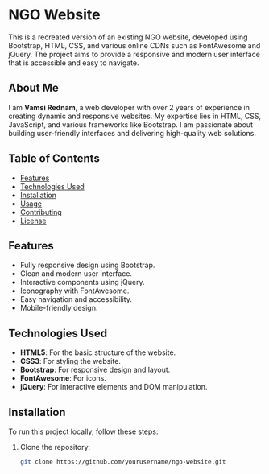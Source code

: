 # NGO Website

This is a recreated version of an existing NGO website, developed using Bootstrap, HTML, CSS, and various online CDNs such as FontAwesome and jQuery. The project aims to provide a responsive and modern user interface that is accessible and easy to navigate.

## About Me

I am **Vamsi Rednam**, a web developer with over 2 years of experience in creating dynamic and responsive websites. My expertise lies in HTML, CSS, JavaScript, and various frameworks like Bootstrap. I am passionate about building user-friendly interfaces and delivering high-quality web solutions.

## Table of Contents

- [Features](#features)
- [Technologies Used](#technologies-used)
- [Installation](#installation)
- [Usage](#usage)
- [Contributing](#contributing)
- [License](#license)

## Features

- Fully responsive design using Bootstrap.
- Clean and modern user interface.
- Interactive components using jQuery.
- Iconography with FontAwesome.
- Easy navigation and accessibility.
- Mobile-friendly design.

## Technologies Used

- **HTML5**: For the basic structure of the website.
- **CSS3**: For styling the website.
- **Bootstrap**: For responsive design and layout.
- **FontAwesome**: For icons.
- **jQuery**: For interactive elements and DOM manipulation.

## Installation

To run this project locally, follow these steps:

1. Clone the repository:
   ```bash
   git clone https://github.com/yourusername/ngo-website.git
